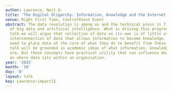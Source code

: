 ```yaml
---
author: Lawrence, Neil D.
title: 'The Digital Oligarchy: Information, Knowledge and the Internet Era'
venue: Right First Time, ControlPoint Event
abstract: The data revolution is among us and the technical press is filled with stories
  of big data and artificial intelligence. What is driving this progress? In this
  talk we will argue that collection of data on its own is of little utility, it is
  interconnection of data that allows information to become knowledge. Businesses
  need to place data at the core of what they do to benefit from these techniques.  The
  talk will be grounded in academic ideas of what information, knowledge and data
  are. But these concepts have practical utility that can influence decision making
  on where data sits within an organisation.
year: '2015'
month: '10'
day: '8'
layout: talk
key: Lawrence:impact15
---
```

